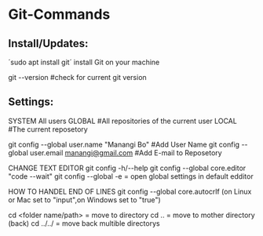# Git-Commands
 
## Install/Updates:
 ´sudo apt install git´ install Git on your machine 
 
 git --version #check for current git version 
 
## Settings:
 SYSTEM All users
 GLOBAL #All repositories of the current user
 LOCAL #The current reposetory
 
 git config --global user.name "Manangi Bo" #Add User Name
 git config --global user.email manangi@gmail.com #Add E-mail to Reposetory
 
 CHANGE TEXT EDITOR
 git config -h/--help
 git config --global core.editor "code --wait"
 git config --global -e = open global settings in default edditor
 
 HOW TO HANDEL END OF LINES
 git config --global core.autocrlf (on Linux or Mac set to "input",on Windows set to "true")
 
 
 cd <folder name/path> = move to directory
 cd .. = move to mother directory (back)
 cd ../../ = move back multible directorys
 
